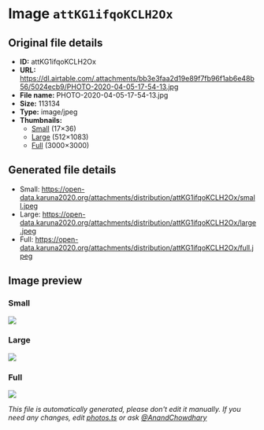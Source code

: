 # Image `attKG1ifqoKCLH2Ox`

## Original file details

- **ID:** attKG1ifqoKCLH2Ox
- **URL:** https://dl.airtable.com/.attachments/bb3e3faa2d19e89f7fb96f1ab6e48b56/5024ecb9/PHOTO-2020-04-05-17-54-13.jpg
- **File name:** PHOTO-2020-04-05-17-54-13.jpg
- **Size:** 113134
- **Type:** image/jpeg
- **Thumbnails:**
  - [Small](https://dl.airtable.com/.attachmentThumbnails/2dc12b16862b26bddaf5920d6d2dabc7/7e9f640e) (17×36)
  - [Large](https://dl.airtable.com/.attachmentThumbnails/7b4c37eb81baf84a23bee367309ef111/4333d90a) (512×1083)
  - [Full](https://dl.airtable.com/.attachmentThumbnails/248155298864c65d6535be5e28ae54fb/579639d1) (3000×3000)

## Generated file details

- Small: https://open-data.karuna2020.org/attachments/distribution/attKG1ifqoKCLH2Ox/small.jpeg
- Large: https://open-data.karuna2020.org/attachments/distribution/attKG1ifqoKCLH2Ox/large.jpeg
- Full: https://open-data.karuna2020.org/attachments/distribution/attKG1ifqoKCLH2Ox/full.jpeg

## Image preview

### Small

![](https://open-data.karuna2020.org/attachments/distribution/attKG1ifqoKCLH2Ox/small.jpeg)

### Large

![](https://open-data.karuna2020.org/attachments/distribution/attKG1ifqoKCLH2Ox/large.jpeg)

### Full

![](https://open-data.karuna2020.org/attachments/distribution/attKG1ifqoKCLH2Ox/full.jpeg)

_This file is automatically generated, please don't edit it manually. If you need any changes, edit [photos.ts](/photos.ts) or ask [@AnandChowdhary](https://github.com/AnandChowdhary)_

